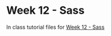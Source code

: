 # Week 12 - Sass

In class tutorial files for [Week 12 - Sass](https://mad9013.github.io/F2021/modules/week12/)
